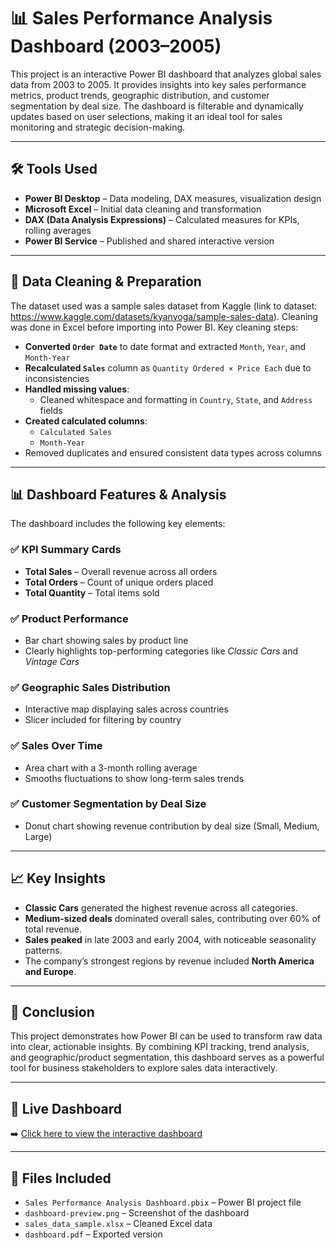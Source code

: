 # 📊 Sales Performance Analysis Dashboard (2003–2005)

This project is an interactive Power BI dashboard that analyzes global sales data from 2003 to 2005. It provides insights into key sales performance metrics, product trends, geographic distribution, and customer segmentation by deal size. The dashboard is filterable and dynamically updates based on user selections, making it an ideal tool for sales monitoring and strategic decision-making.

---

## 🛠️ Tools Used

- **Power BI Desktop** – Data modeling, DAX measures, visualization design
- **Microsoft Excel** – Initial data cleaning and transformation
- **DAX (Data Analysis Expressions)** – Calculated measures for KPIs, rolling averages
- **Power BI Service** – Published and shared interactive version

---

## 🧹 Data Cleaning & Preparation

The dataset used was a sample sales dataset from Kaggle (link to dataset: https://www.kaggle.com/datasets/kyanyoga/sample-sales-data). Cleaning was done in Excel before importing into Power BI. Key cleaning steps:

- **Converted `Order Date`** to date format and extracted `Month`, `Year`, and `Month-Year`
- **Recalculated `Sales`** column as `Quantity Ordered × Price Each` due to inconsistencies
- **Handled missing values**:
  - Cleaned whitespace and formatting in `Country`, `State`, and `Address` fields
- **Created calculated columns**:
  - `Calculated Sales`
  - `Month-Year`
- Removed duplicates and ensured consistent data types across columns

---

## 📊 Dashboard Features & Analysis

The dashboard includes the following key elements:

### ✅ KPI Summary Cards
- **Total Sales** – Overall revenue across all orders
- **Total Orders** – Count of unique orders placed
- **Total Quantity** – Total items sold

### ✅ Product Performance
- Bar chart showing sales by product line
- Clearly highlights top-performing categories like *Classic Cars* and *Vintage Cars*

### ✅ Geographic Sales Distribution
- Interactive map displaying sales across countries
- Slicer included for filtering by country

### ✅ Sales Over Time
- Area chart with a 3-month rolling average
- Smooths fluctuations to show long-term sales trends

### ✅ Customer Segmentation by Deal Size
- Donut chart showing revenue contribution by deal size (Small, Medium, Large)

---

## 📈 Key Insights

- **Classic Cars** generated the highest revenue across all categories.
- **Medium-sized deals** dominated overall sales, contributing over 60% of total revenue.
- **Sales peaked** in late 2003 and early 2004, with noticeable seasonality patterns.
- The company’s strongest regions by revenue included **North America and Europe**.

---

## 📌 Conclusion

This project demonstrates how Power BI can be used to transform raw data into clear, actionable insights. By combining KPI tracking, trend analysis, and geographic/product segmentation, this dashboard serves as a powerful tool for business stakeholders to explore sales data interactively.

---

## 🔗 Live Dashboard

➡️ [Click here to view the interactive dashboard](https://app.powerbi.com/reportEmbed?reportId=439f92ff-a5eb-49ca-a34b-26373726950b&autoAuth=true&ctid=6c425ff2-6865-42df-a4db-8e6af634813d)

---

## 📁 Files Included

- `Sales Performance Analysis Dashboard.pbix` – Power BI project file
- `dashboard-preview.png` – Screenshot of the dashboard
- `sales_data_sample.xlsx` – Cleaned Excel data
- `dashboard.pdf` – Exported version

